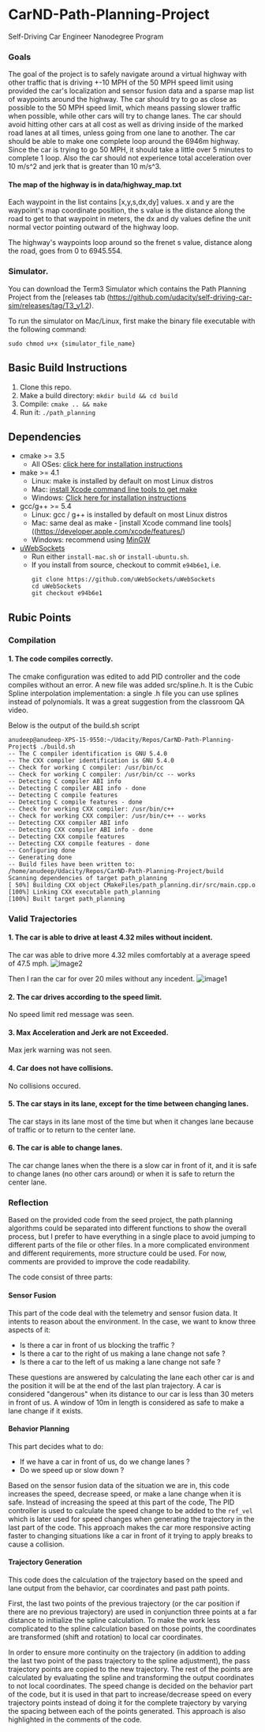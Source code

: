 # CarND-Path-Planning-Project
Self-Driving Car Engineer Nanodegree Program
   

### Goals
The goal of the project is to safely navigate around a virtual highway with other traffic that is driving +-10 MPH of the 50 MPH speed limit using provided the car's localization and sensor fusion data and a sparse map list of waypoints around the highway. The car should try to go as close as possible to the 50 MPH speed limit, which means passing slower traffic when possible, while other cars will try to change lanes. The car should avoid hitting other cars at all cost as well as driving inside of the marked road lanes at all times, unless going from one lane to another.
The car should be able to make one complete loop around the 6946m highway. Since the car is trying to go 50 MPH, it should take a little over 5 minutes to complete 1 loop. Also the car should not experience total acceleration over 10 m/s^2 and jerk that is greater than 10 m/s^3.

#### The map of the highway is in data/highway_map.txt
Each waypoint in the list contains  [x,y,s,dx,dy] values. x and y are the waypoint's map coordinate position, the s value is the distance along the road to get to that waypoint in meters, the dx and dy values define the unit normal vector pointing outward of the highway loop.

The highway's waypoints loop around so the frenet s value, distance along the road, goes from 0 to 6945.554.

### Simulator.
You can download the Term3 Simulator which contains the Path Planning Project from the [releases tab (https://github.com/udacity/self-driving-car-sim/releases/tag/T3_v1.2).  

To run the simulator on Mac/Linux, first make the binary file executable with the following command:
```shell
sudo chmod u+x {simulator_file_name}
```
## Basic Build Instructions

1. Clone this repo.
2. Make a build directory: `mkdir build && cd build`
3. Compile: `cmake .. && make`
4. Run it: `./path_planning`

## Dependencies

* cmake >= 3.5
  * All OSes: [click here for installation instructions](https://cmake.org/install/)
* make >= 4.1
  * Linux: make is installed by default on most Linux distros
  * Mac: [install Xcode command line tools to get make](https://developer.apple.com/xcode/features/)
  * Windows: [Click here for installation instructions](http://gnuwin32.sourceforge.net/packages/make.htm)
* gcc/g++ >= 5.4
  * Linux: gcc / g++ is installed by default on most Linux distros
  * Mac: same deal as make - [install Xcode command line tools]((https://developer.apple.com/xcode/features/)
  * Windows: recommend using [MinGW](http://www.mingw.org/)
* [uWebSockets](https://github.com/uWebSockets/uWebSockets)
  * Run either `install-mac.sh` or `install-ubuntu.sh`.
  * If you install from source, checkout to commit `e94b6e1`, i.e.
    ```
    git clone https://github.com/uWebSockets/uWebSockets 
    cd uWebSockets
    git checkout e94b6e1
    ```
## Rubic Points
### Compilation 
#### 1. The code compiles correctly.
The cmake configuration was edited to add PID controller and the code compiles without an error. A new file was added src/spline.h. It is the Cubic Spline interpolation implementation: a single .h file you can use splines instead of polynomials. It was a great suggestion from the classroom QA video.

Below is the output of the build.sh script 
```
anudeep@anudeep-XPS-15-9550:~/Udacity/Repos/CarND-Path-Planning-Project$ ./build.sh 
-- The C compiler identification is GNU 5.4.0
-- The CXX compiler identification is GNU 5.4.0
-- Check for working C compiler: /usr/bin/cc
-- Check for working C compiler: /usr/bin/cc -- works
-- Detecting C compiler ABI info
-- Detecting C compiler ABI info - done
-- Detecting C compile features
-- Detecting C compile features - done
-- Check for working CXX compiler: /usr/bin/c++
-- Check for working CXX compiler: /usr/bin/c++ -- works
-- Detecting CXX compiler ABI info
-- Detecting CXX compiler ABI info - done
-- Detecting CXX compile features
-- Detecting CXX compile features - done
-- Configuring done
-- Generating done
-- Build files have been written to: /home/anudeep/Udacity/Repos/CarND-Path-Planning-Project/build
Scanning dependencies of target path_planning
[ 50%] Building CXX object CMakeFiles/path_planning.dir/src/main.cpp.o
[100%] Linking CXX executable path_planning
[100%] Built target path_planning
```

### Valid Trajectories 
#### 1. The car is able to drive at least 4.32 miles without incident.
The car was able to drive more 4.32 miles comfortably at a average speed of 47.5 mph.
![image2](./images/img2.png)

Then I ran the car for over 20 miles without any incedent.
![image1](./images/img3.png)

#### 2. The car drives according to the speed limit.
No speed limit red message was seen.
#### 3. Max Acceleration and Jerk are not Exceeded. 
Max jerk warning was not seen.
#### 4. Car does not have collisions.
No collisions occured.
#### 5. The car stays in its lane, except for the time between changing lanes.
The car stays in its lane most of the time but when it changes lane because of traffic or to return to the center lane.
#### 6. The car is able to change lanes.
The car change lanes when the there is a slow car in front of it, and it is safe to change lanes (no other cars around) or when it is safe to return the center lane.

### Reflection

Based on the provided code from the seed project, the path planning algorithms could be separated into different functions to show the overall process, but I prefer to have everything in a single place to avoid jumping to different parts of the file or other files. In a more complicated environment and different requirements, more structure could be used. For now, comments are provided to improve the code readability.

The code consist of three parts:

#### Sensor Fusion
This part of the code deal with the telemetry and sensor fusion data. It intents to reason about the environment. In the case, we want to know three aspects of it:

- Is there a car in front of us blocking the traffic ?
- Is there a car to the right of us making a lane change not safe ?
- Is there a car to the left of us making a lane change not safe ?

These questions are answered by calculating the lane each other car is and the position it will be at the end of the last plan trajectory. A car is considered "dangerous" when its distance to our car is less than 30 meters in front of us. A window of 10m in length is considered as safe to make a lane change if it exists.

#### Behavior Planning
This part decides what to do:
  - If we have a car in front of us, do we change lanes ?
  - Do we speed up or slow down ?

Based on the sensor fusion data of the situation we are in, this code increases the speed, decrease speed, or make a lane change when it is safe. Instead of increasing the speed at this part of the code, The PID controller is used to calculate the speed change to be added to the `ref_vel` which is later used for speed changes when generating the trajectory in the last part of the code. This approach makes the car more responsive acting faster to changing situations like a car in front of it trying to apply breaks to cause a collision.

#### Trajectory Generation
This code does the calculation of the trajectory based on the speed and lane output from the behavior, car coordinates and past path points.

First, the last two points of the previous trajectory (or the car position if there are no previous trajectory) are used in conjunction three points at a far distance to initialize the spline calculation. To make the work less complicated to the spline calculation based on those points, the coordinates are transformed (shift and rotation) to local car coordinates.

In order to ensure more continuity on the trajectory (in addition to adding the last two point of the pass trajectory to the spline adjustment), the pass trajectory points are copied to the new trajectory. The rest of the points are calculated by evaluating the spline and transforming the output coordinates to not local coordinates. The speed change is decided on the behavior part of the code, but it is used in that part to increase/decrease speed on every trajectory points instead of doing it for the complete trajectory by varying the spacing between each of the points generated. This approach is also highlighted in the comments of the code.
